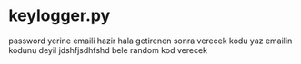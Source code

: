 # keylogger.py
password yerine emaili hazir hala getirenen sonra verecek kodu yaz emailin kodunu deyil
jdshfjsdhfshd bele random kod verecek
